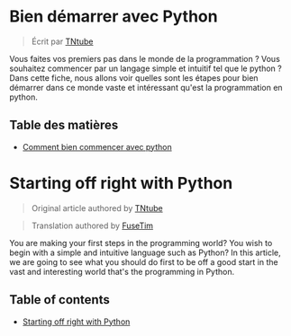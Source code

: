 # Bien démarrer avec Python

> Écrit par [TNtube](https://github.com/TNtube)

Vous faites vos premiers pas dans le monde de la programmation ? Vous souhaitez commencer par un langage simple et intuitif tel que le python ?
Dans cette fiche, nous allons voir quelles sont les étapes pour bien démarrer dans ce monde vaste et intéressant qu'est la programmation en python.

## Table des matières

- [Comment bien commencer avec python](fr/START_WELL.md)


# Starting off right with Python

> Original article authored by [TNtube](https://github.com/TNtube)

> Translation authored by [FuseTim](https://github.com/fusetim)

You are making your first steps in the programming world?
You wish to begin with a simple and intuitive language such as Python?
In this article, we are going to see what you should do first to be off a good start in the vast and interesting world that's the programming in Python.

## Table of contents
- [Starting off right with Python](en/START_WELL.md)
